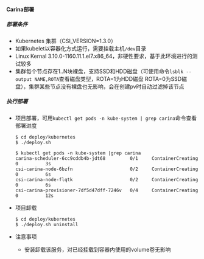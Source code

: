 #### Carina部署

##### 部署条件

- Kubernetes 集群（CSI_VERSION=1.3.0）
- 如果kubelet以容器化方式运行，需要挂载主机`/dev`目录
- Linux Kernal 3.10.0-1160.11.1.el7.x86_64，非硬性要求，基于此环境进行的测试较多
- 集群每个节点存在1..N块裸盘，支持SSD和HDD磁盘（可使用命令`lsblk --output NAME,ROTA`查看磁盘类型，ROTA=1为HDD磁盘 ROTA=0为SSD磁盘），集群某些节点没有裸盘也无影响，会在创建pv时自动过滤掉该节点

##### 执行部署

- 项目部署，可用`kubectl get pods -n kube-system | grep carina`命令查看部署进度

  ```shell
  $ cd deploy/kubernetes
  $ ./deploy.sh

  $ kubectl get pods -n kube-system |grep carina
  carina-scheduler-6cc9cddb4b-jdt68         0/1     ContainerCreating   0          3s
  csi-carina-node-6bzfn                     0/2     ContainerCreating   0          6s
  csi-carina-node-flqtk                     0/2     ContainerCreating   0          6s
  csi-carina-provisioner-7df5d47dff-7246v   0/4     ContainerCreating   0          12s
  ```

- 项目卸载

  ```shell
  $ cd deploy/kubernetes
  $ ./deploy.sh uninstall
  ```

- 注意事项

  - 安装卸载该服务，对已经挂载到容器内使用的volume卷无影响

